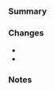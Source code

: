 <!-- Thanks for submitting this PR. Have any questions? Check out contributing docs. -->
### Summary
<!-- Reference related issues: Fix #00, Ref #00 -->



### Changes
<!-- Changes made in this PR. -->

- 
- 


### Notes
<!-- 
Optionally mention anything you think is notable related to this PR.
Can @mention reviewers with requests, questions.
-->


